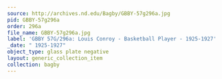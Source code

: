 ```yaml
---
source: http://archives.nd.edu/Bagby/GBBY-57g296a.jpg
pid: GBBY-57g296a
order: 296a
file_name: GBBY-57g296a.jpg
label: 'GBBY 57G/296a: Louis Conroy - Basketball Player - 1925-1927'
_date: " 1925-1927"
object_type: glass plate negative
layout: generic_collection_item
collection: bagby
---
```


